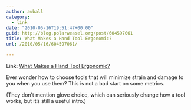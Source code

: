 ```yaml
---
author: awball
category:
  - link
date: "2010-05-16T19:51:47+00:00"
guid: http://blog.polarweasel.org/post/604597061
title: What Makes a Hand Tool Ergonomic?
url: /2010/05/16/604597061/

---
```

Link: [What Makes a Hand Tool Ergonomic?](http://cableorganizer.com/articles/ergonomic-hand-tools.html)

Ever wonder how to choose tools that will minimize strain and damage to you when you use them? This is not a bad start on some metrics.

(They don’t mention glove choice, which can seriously change how a tool works, but it’s still a useful intro.)
